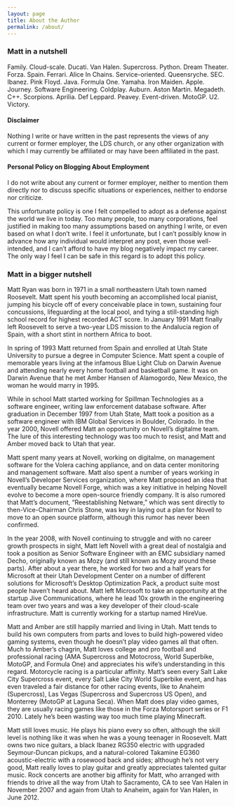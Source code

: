 ```yaml
---
layout: page
title: About the Author
permalink: /about/
---
```

### Matt in a nutshell

Family. Cloud-scale. Ducati. Van Halen. Supercross. Python. Dream Theater. Forza. Spain. Ferrari. Alice In Chains. Service-oriented. Queensryche. SEC. Ibanez. Pink Floyd. Java. Formula One. Yamaha. Iron Maiden. Apple. Journey. Software Engineering. Coldplay. Auburn. Aston Martin. Megadeth. C++. Scorpions. Aprilia. Def Leppard. Peavey. Event-driven. MotoGP. U2. Victory.

#### Disclaimer

Nothing I write or have written in the past represents the views of any current or former employer, the LDS church, or any other organization with which I may currently be affiliated or may have been affiliated in the past.

#### Personal Policy on Blogging About Employment
I do not write about any current or former employer, neither to mention them directly nor to discuss specific situations or experiences, neither to endorse nor criticize.

This unfortunate policy is one I felt compelled to adopt as a defense against the world we live in today.  Too many people, too many corporations, feel justified in making too many assumptions based on anything I write, or even based on what I don’t write.  I feel it unfortunate, but I can’t possibly know in advance how any individual would interpret any post, even those well-intended, and I can’t afford to have my blog negatively impact my career.  The only way I feel I can be safe in this regard is to adopt this policy.

### Matt in a bigger nutshell

Matt Ryan was born in 1971 in a small northeastern Utah town named Roosevelt.  Matt spent his youth becoming an accomplished local pianist, jumping his bicycle off of every conceivable place in town, sustaining four concussions, lifeguarding at the local pool, and tying a still-standing high school record for highest recorded ACT score.  In January 1991 Matt finally left Roosevelt to serve a two-year LDS mission to the Andalucia region of Spain, with a short stint in northern Africa to boot.

In spring of 1993 Matt returned from Spain and enrolled at Utah State University to pursue a degree in Computer Science.  Matt spent a couple of memorable years living at the infamous Blue Light Club on Darwin Avenue and attending nearly every home football and basketball game.  It was on Darwin Avenue that he met Amber Hansen of Alamogordo, New Mexico, the woman he would marry in 1995.

While in school Matt started working for Spillman Technologies as a software engineer, writing law enforcement database software.  After graduation in December 1997 from Utah State, Matt took a position as a software engineer with IBM Global Services in Boulder, Colorado.  In the year 2000, Novell offered Matt an opportunity on Novell’s digitalme team.  The lure of this interesting technology was too much to resist, and Matt and Amber moved back to Utah that year.

Matt spent many years at Novell, working on digitalme, on management software for the Volera caching appliance, and on data center monitoring and management software.  Matt also spent a number of years working in Novell’s Developer Services organization, where Matt proposed an idea that eventually became Novell Forge, which was a key initiative in helping Novell evolve to become a more open-source friendly company.  It is also rumored that Matt’s document, “Reestablishing Netware,” which was sent directly to then-Vice-Chairman Chris Stone, was key in laying out a plan for Novell to move to an open source platform, although this rumor has never been confirmed.

In the year 2008, with Novell continuing to struggle and with no career growth prospects in sight, Matt left Novell with a great deal of nostalgia and took a position as Senior Software Engineer with an EMC subsidiary named Decho, originally known as Mozy (and still known as Mozy around these parts).  After about a year there, he worked for two and a half years for Microsoft at their Utah Development Center on a number of different solutions for Microsoft’s Desktop Optimization Pack, a product suite most people haven’t heard about.  Matt left Microsoft to take an opportunity at the startup Jive Communications, where he lead 10x growth in the engineering team over two years and was a key developer of their cloud-scale infrastructure.  Matt is currently working for a startup named HireVue.

Matt and Amber are still happily married and living in Utah.  Matt tends to build his own computers from parts and loves to build high-powered video gaming systems, even though he doesn’t play video games all that often.  Much to Amber’s chagrin, Matt loves college and pro football and professional racing (AMA Supercross and Motocross, World Superbike, MotoGP, and Formula One) and appreciates his wife’s understanding in this regard.  Motorcycle racing is a particular affinity.  Matt’s seen every Salt Lake City Supercross event, every Salt Lake City World Superbike event, and has even traveled a fair distance for other racing events, like to Anaheim (Supercross), Las Vegas (Supercross and Supercross US Open), and Monterrey (MotoGP at Laguna Seca).  When Matt does play video games, they are usually racing games like those in the Forza Motorsport series or F1 2010.  Lately he’s been wasting way too much time playing Minecraft.

Matt still loves music.  He plays his piano every so often, although the skill level is nothing like it was when he was a young teenager in Roosevelt.  Matt owns two nice guitars, a black Ibanez RG350 electric with upgraded Seymour-Duncan pickups, and a natural-colored Takamine EG360 acoustic-electric with a rosewood back and sides; although he’s not very good, Matt really loves to play guitar and greatly appreciates talented guitar music.  Rock concerts are another big affinity for Matt, who arranged with friends to drive all the way from Utah to Sacramento, CA to see Van Halen in November 2007 and again from Utah to Anaheim, again for Van Halen, in June 2012.